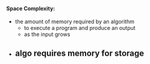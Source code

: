 #### Space Complexity:
- the amount of memory required by an algorithm
    - to execute a program and produce an output
    - as the input grows
- algo requires memory for storage
    - 